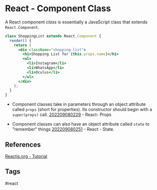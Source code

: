 # React - Component Class  

A React component *class* is essentially a JavaScript class that extends `React.Component`.  

```jsx
class ShoppingList extends React.Component {
  render() {
    return (
      <div className="shopping-list">
        <h1>Shopping List for {this.props.name}</h1>
        <ul>
          <li>Instagram</li>
          <li>WhatsApp</li>
          <li>Oculus</li>
        </ul>
      </div>
    );
  }
}
```

* Component classes take in parameters through an object attribute called `props` (short for properties). Its constructor should begin with a `super(props)` call. [202209080229](../202209080229) - React- Props  

* Component classes can also have an object attribute called `state` to "remember" things [202209080251](../202209080251) - React - State.  


## References
[Reactjs.org - Tutorial](https://reactjs.org/tutorial/tutorial.html#making-an-interactive-component)

## Tags
#react
